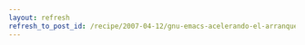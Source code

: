 ```yaml
---
layout: refresh
refresh_to_post_id: /recipe/2007-04-12/gnu-emacs-acelerando-el-arranque-con-xresources
---
```

